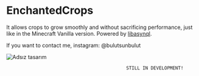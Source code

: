 # EnchantedCrops
It allows crops to grow smoothly and without sacrificing performance, just like in the Minecraft Vanilla version. Powered by [libasynql](https://github.com/poggit/libasynql).


If you want to contact me, instagram: @bulutsunbulut

![Adsız tasarım](https://github.com/user-attachments/assets/781ef63e-70fc-40a5-b39a-37301eb69e71)

                                                STILL IN DEVELOPMENT!
